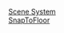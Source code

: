 [Scene System](https://nk-studio.github.io/Packages/com.unity.scene-system@1.0/index.html)  
[SnapToFloor](https://nk-studio.github.io/Packages/com.nkstudio.snap-to-floor@2.5.3/index.html)
